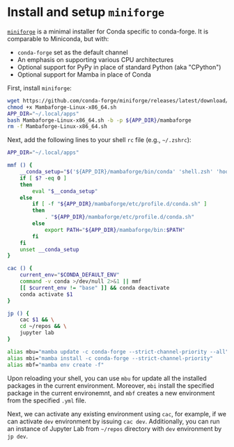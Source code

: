 # Install and setup `miniforge`

[`miniforge`](https://github.com/conda-forge/miniforge) is a minimal installer for Conda specific
to conda-forge. It is comparable to Miniconda, but with:

* `conda-forge` set as the default channel
* An emphasis on supporting various CPU architectures
* Optional support for PyPy in place of standard Python (aka "CPython")
* Optional support for Mamba in place of Conda

First, install `miniforge`:

```bash
wget https://github.com/conda-forge/miniforge/releases/latest/download/Mambaforge-Linux-x86_64.sh
chmod +x Mambaforge-Linux-x86_64.sh
APP_DIR="~/.local/apps"
bash Mambaforge-Linux-x86_64.sh -b -p ${APP_DIR}/mambaforge
rm -f Mambaforge-Linux-x86_64.sh
```

Next, add the following lines to your shell `rc` file (e.g., `~/.zshrc`):

```bash
APP_DIR="~/.local/apps"

mmf () {
    __conda_setup="$('${APP_DIR}/mambaforge/bin/conda' 'shell.zsh' 'hook' 2> /dev/null)"
    if [ $? -eq 0 ]
    then
        eval "$__conda_setup"
    else
        if [ -f "${APP_DIR}/mambaforge/etc/profile.d/conda.sh" ]
        then
            . "${APP_DIR}/mambaforge/etc/profile.d/conda.sh"
        else
            export PATH="${APP_DIR}/mambaforge/bin:$PATH"
        fi
    fi
    unset __conda_setup
}

cac () {
    current_env="$CONDA_DEFAULT_ENV"
    command -v conda >/dev/null 2>&1 || mmf
    [[ $current_env != "base" ]] && conda deactivate
    conda activate $1
}

jp () {
    cac $1 && \
    cd ~/repos && \
    jupyter lab
}

alias mbu="mamba update -c conda-forge --strict-channel-priority --all"
alias mbi="mamba install -c conda-forge --strict-channel-priority"
alias mbf="mamba env create -f"
```

Upon reloading your shell, you can use `mbu` for update all the installed packages in the
current environment. Moreover, `mbi` install the specified package in the current environemnt,
and `mbf` creates a new environment from the specified `.yml` file.

Next, we can activate any existing environment using `cac`, for example, if we can activate
`dev` environment by issuing `cac dev`. Additionally, you can run an instance of Jupyter Lab
from `~/repos` directory with `dev` environment by `jp dev`.
